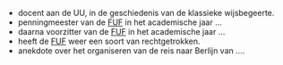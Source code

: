 - docent aan de UU, in de geschiedenis van de klassieke wijsbegeerte.
- penningmeester van de [FUF](concepten/organisaties/filo%20utrecht/FUF.md) in het academische jaar ...
- daarna voorzitter van de [FUF](concepten/organisaties/filo%20utrecht/FUF.md) in het academische jaar ...
- heeft de [FUF](concepten/organisaties/filo%20utrecht/FUF.md) weer een soort van rechtgetrokken.
- anekdote over het organiseren van de reis naar Berlijn van ....